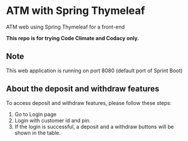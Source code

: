 # ATM with Spring Thymeleaf

ATM web using Spring Thymeleaf for a front-end

**This repo is for trying Code Climate and Codacy only.**

## Note
This web application is running on port 8080 (default port of Sprint Boot)

## About the deposit and withdraw features
To access deposit and withdraw features, please follow these steps:

1. Go to Login page
2. Login with customer id and pin.
3. If the login is successful, a deposit and a withdraw buttons will be shown in the table.
